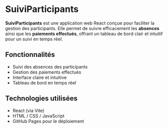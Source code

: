 # SuiviParticipants

**SuiviParticipants** est une application web React conçue pour faciliter la gestion des participants. Elle permet de suivre efficacement les **absences** ainsi que les **paiements effectués**, offrant un tableau de bord clair et intuitif pour un suivi en temps réel.

## Fonctionnalités
- Suivi des absences des participants  
- Gestion des paiements effectués  
- Interface claire et intuitive  
- Tableau de bord en temps réel

## Technologies utilisées
- React (via Vite)  
- HTML / CSS / JavaScript  
- GitHub Pages pour le déploiement

